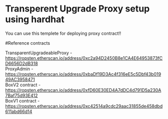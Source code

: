 # Transperent Upgrade Proxy setup using hardhat

You can use this templete for deploying proxy contract!!

#Reference contracts

TransparentUpgradeableProxy - <link>https://ropsten.etherscan.io/address/0xc2a94D2450B8e1CA4E64953873fCD6656D2dB318</link> </br>
ProxyAdmin - <link>https://ropsten.etherscan.io/address/0xbaDf19D3Ac4f316eE5c5Dbf43b01949AC3958471</link> </br>
BoxV2 contract - <link>https://ropsten.etherscan.io/address/0xfD60E30ED4A7dDC4d791D5a230A7Baf75d93E412</link> </br>
BoxV1 contract - <link>https://ropsten.etherscan.io/address/0xc42514a9cdc29aac31855de458dbd611abd66d14</link> </br>
